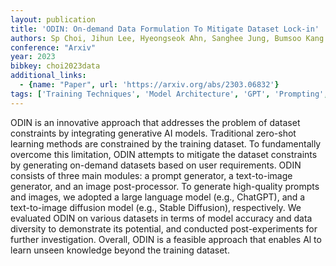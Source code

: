 ```yaml
---
layout: publication
title: 'ODIN: On-demand Data Formulation To Mitigate Dataset Lock-in'
authors: Sp Choi, Jihun Lee, Hyeongseok Ahn, Sanghee Jung, Bumsoo Kang
conference: "Arxiv"
year: 2023
bibkey: choi2023data
additional_links:
  - {name: "Paper", url: 'https://arxiv.org/abs/2303.06832'}
tags: ['Training Techniques', 'Model Architecture', 'GPT', 'Prompting', 'Merging']
---
```

ODIN is an innovative approach that addresses the problem of dataset
constraints by integrating generative AI models. Traditional zero-shot learning
methods are constrained by the training dataset. To fundamentally overcome this
limitation, ODIN attempts to mitigate the dataset constraints by generating
on-demand datasets based on user requirements. ODIN consists of three main
modules: a prompt generator, a text-to-image generator, and an image
post-processor. To generate high-quality prompts and images, we adopted a large
language model (e.g., ChatGPT), and a text-to-image diffusion model (e.g.,
Stable Diffusion), respectively. We evaluated ODIN on various datasets in terms
of model accuracy and data diversity to demonstrate its potential, and
conducted post-experiments for further investigation. Overall, ODIN is a
feasible approach that enables Al to learn unseen knowledge beyond the training
dataset.
